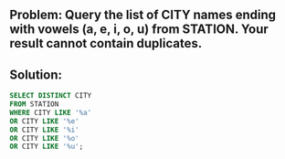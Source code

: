 
## Problem: Query the list of CITY names ending with vowels (a, e, i, o, u) from STATION. Your result cannot contain duplicates.


## Solution:

```sql
SELECT DISTINCT CITY
FROM STATION
WHERE CITY LIKE '%a'
OR CITY LIKE '%e'
OR CITY LIKE '%i'
OR CITY LIKE '%o'
OR CITY LIKE '%u';
